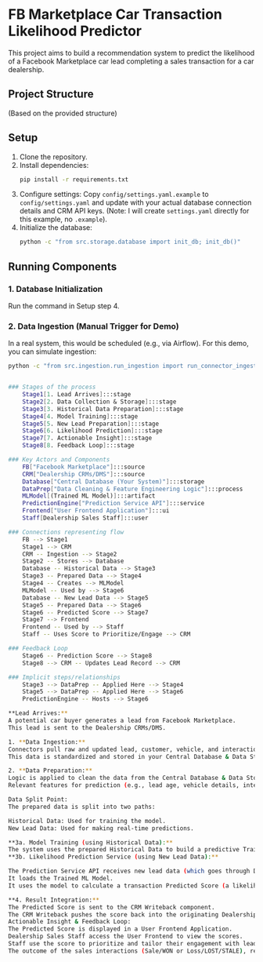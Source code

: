 # FB Marketplace Car Transaction Likelihood Predictor

This project aims to build a recommendation system to predict the likelihood of a Facebook Marketplace car lead completing a sales transaction for a car dealership.

## Project Structure

(Based on the provided structure)

## Setup

1.  Clone the repository.
2.  Install dependencies:
    ```bash
    pip install -r requirements.txt
    ```
3.  Configure settings:
    Copy `config/settings.yaml.example` to `config/settings.yaml` and update with your actual database connection details and CRM API keys. (Note: I will create `settings.yaml` directly for this example, no `.example`).
4.  Initialize the database:
    ```bash
    python -c "from src.storage.database import init_db; init_db()"
    ```

## Running Components

### 1. Database Initialization

Run the command in Setup step 4.

### 2. Data Ingestion (Manual Trigger for Demo)

In a real system, this would be scheduled (e.g., via Airflow). For this demo, you can simulate ingestion:

```bash
python -c "from src.ingestion.run_ingestion import run_connector_ingestion; run_connector_ingestion()"


### Stages of the process
    Stage1[1. Lead Arrives]:::stage
    Stage2[2. Data Collection & Storage]:::stage
    Stage3[3. Historical Data Preparation]:::stage
    Stage4[4. Model Training]:::stage
    Stage5[5. New Lead Preparation]:::stage
    Stage6[6. Likelihood Prediction]:::stage
    Stage7[7. Actionable Insight]:::stage
    Stage8[8. Feedback Loop]:::stage

### Key Actors and Components
    FB["Facebook Marketplace"]:::source
    CRM["Dealership CRMs/DMS"]:::source
    Database["Central Database (Your System)"]:::storage
    DataPrep["Data Cleaning & Feature Engineering Logic"]:::process
    MLModel[(Trained ML Model)]:::artifact
    PredictionEngine["Prediction Service API"]:::service
    Frontend["User Frontend Application"]:::ui
    Staff[Dealership Sales Staff]:::user

### Connections representing flow
    FB --> Stage1
    Stage1 --> CRM
    CRM -- Ingestion --> Stage2
    Stage2 -- Stores --> Database
    Database -- Historical Data --> Stage3
    Stage3 -- Prepared Data --> Stage4
    Stage4 -- Creates --> MLModel
    MLModel -- Used by --> Stage6
    Database -- New Lead Data --> Stage5
    Stage5 -- Prepared Data --> Stage6
    Stage6 -- Predicted Score --> Stage7
    Stage7 --> Frontend
    Frontend -- Used by --> Staff
    Staff -- Uses Score to Prioritize/Engage --> CRM

### Feedback Loop
    Stage6 -- Prediction Score --> Stage8
    Stage8 --> CRM -- Updates Lead Record --> CRM

### Implicit steps/relationships
    Stage3 --> DataPrep -- Applied Here --> Stage4
    Stage5 --> DataPrep -- Applied Here --> Stage6
    PredictionEngine -- Hosts --> Stage6

**Lead Arrives:**
A potential car buyer generates a lead from Facebook Marketplace.
This lead is sent to the Dealership CRMs/DMS.

1. **Data Ingestion:**
Connectors pull raw and updated lead, customer, vehicle, and interaction data from the Dealership CRMs/DMS.
This data is standardized and stored in your Central Database & Data Store.

2. **Data Preparation:**
Logic is applied to clean the data from the Central Database & Data Store.
Relevant features for prediction (e.g., lead age, vehicle details, interaction history counts) are created from the cleaned data.

Data Split Point:
The prepared data is split into two paths:

Historical Data: Used for training the model.
New Lead Data: Used for making real-time predictions.

**3a. Model Training (using Historical Data):**
The system uses the prepared Historical Data to build a predictive Trained ML Model. This model learns patterns associated with completed transactions.
**3b. Likelihood Prediction Service (using New Lead Data):**

The Prediction Service API receives new lead data (which goes through Data Preparation).
It loads the Trained ML Model.
It uses the model to calculate a transaction Predicted Score (a likelihood percentage).

**4. Result Integration:**
The Predicted Score is sent to the CRM Writeback component.
The CRM Writeback pushes the score back into the originating Dealership CRMs/DMS to update the lead record.
Actionable Insight & Feedback Loop:
The Predicted Score is displayed in a User Frontend Application.
Dealership Sales Staff access the User Frontend to view the scores.
Staff use the score to prioritize and tailor their engagement with leads in the Dealership CRMs/DMS.
The outcome of the sales interactions (Sale/WON or Loss/LOST/STALE), recorded back in the Dealership CRMs/DMS, feeds back into the Central Database & Data Store as historical data, completing the feedback loop for future model retraining.
